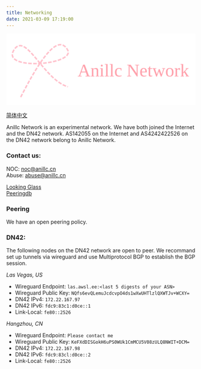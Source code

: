 ```yaml
---
title: Networking
date: 2021-03-09 17:19:00
---
```


![Anillc Network](logo.svg)  

[简体中文](/networking-zh)  

Anillc Network is an experimental network. We have both joined the Internet and the DN42 network. AS142055 on the Internet and AS4242422526 on the DN42 network belong to Anillc Network.  

### Contact us:  

NOC: <noc@anillc.cn>  
Abuse: <abuse@anillc.cn>  

[Looking Glass](https://lg.awsl.ee)  
[Peeringdb](https://www.peeringdb.com/asn/142055)  

### Peering

We have an open peering policy.  

### DN42:  

The following nodes on the DN42 network are open to peer. We recommand set up tunnels via wireguard and use Multiprotocol BGP to establish the BGP session.  

_Las Vegas, US_  
- Wireguard Endpoint: `las.awsl.ee:<last 5 digests of your ASN>`  
- Wireguard Public Key: `NQfs6evQLemuJcdcvpO4ds1wXwUHTlzlQXWTJv+WCXY=`  
- DN42 IPv4: `172.22.167.97`  
- DN42 IPv6: `fdc9:83c1:d0ce::1`  
- Link-Local: `fe80::2526`  

_Hangzhou, CN_
- Wireguard Endpoint: `Please contact me`  
- Wireguard Public Key: `KeFXdDISGokH6uPS0WUk1CmMCU5V08zULQ8NWIT+DCM=` 
- DN42 IPv4: `172.22.167.98`  
- DN42 IPv6: `fdc9:83cl:d0ce::2`  
- Link-Local: `fe80::2526`  
